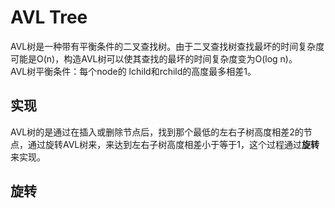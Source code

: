 # AVL Tree
AVL树是一种带有平衡条件的二叉查找树。由于二叉查找树查找最坏的时间复杂度可能是O(n)，构造AVL树可以使其查找的最坏的时间复杂度变为O(log n)。<br>
AVL树平衡条件：每个node的
lchild和rchild的高度最多相差1。

## 实现
AVL树的是通过在插入或删除节点后，找到那个最低的左右子树高度相差2的节点，通过旋转AVL树来，来达到左右子树高度相差小于等于1，这个过程通过**旋转** 来实现。

## 旋转

